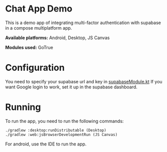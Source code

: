 # Chat App Demo

This is a demo app of integrating multi-factor authentication with supabase in a compose multiplatform app.

**Available platforms:** Android, Desktop, JS Canvas

**Modules used:** GoTrue

# Configuration

You need to specify your supabase url and key in [supabaseModule.kt](https://github.com/supabase-community/supabase-kt/blob/master/demos/multi-factor-authentication/common/src/commonMain/kotlin/io/github/jan/supabase/common/di/supabaseModule.kt)
If you want Google login to work, set it up in the supabase dashboard.

# Running

To run the app, you need to run the following commands:

    ./gradlew :desktop:runDistributable (Desktop)
    ./gradlew :web:jsBrowserDevelopmentRun (JS Canvas)

For android, use the IDE to run the app.
